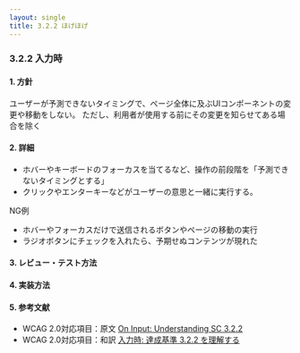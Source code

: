 ```yaml
---
layout: single
title: 3.2.2 ほげほげ
---
```


### 3.2.2 入力時

#### 1. 方針
ユーザーが予測できないタイミングで、ページ全体に及ぶUIコンポーネントの変更や移動をしない。
ただし、利用者が使用する前にその変更を知らせてある場合を除く

#### 2. 詳細
- ホバーやキーボードのフォーカスを当てるなど、操作の前段階を「予測できないタイミングとする」
- クリックやエンターキーなどがユーザーの意思と一緒に実行する。

NG例
- ホバーやフォーカスだけで送信されるボタンやページの移動の実行
- ラジオボタンにチェックを入れたら、予期せぬコンテンツが現れた


#### 3. レビュー・テスト方法
#### 4. 実装方法
#### 5. 参考文献
- WCAG 2.0対応項目：原文 [On Input: Understanding SC 3.2.2](https://www.w3.org/TR/UNDERSTANDING-WCAG20/consistent-behavior-unpredictable-change.html)
 - WCAG 2.0対応項目：和訳 [入力時: 達成基準 3.2.2 を理解する](http://waic.jp/docs/UNDERSTANDING-WCAG20/consistent-behavior-unpredictable-change.html)

